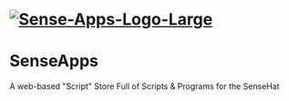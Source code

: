 # <a href='https://postimg.cc/Z0Yz89xm' target='_blank'><img src='https://i.postimg.cc/Z0Yz89xm/Sense-Apps-Logo-Large.png' border='0' alt='Sense-Apps-Logo-Large'/></a>

# SenseApps
A web-based "Script" Store Full of Scripts &amp; Programs for the SenseHat
